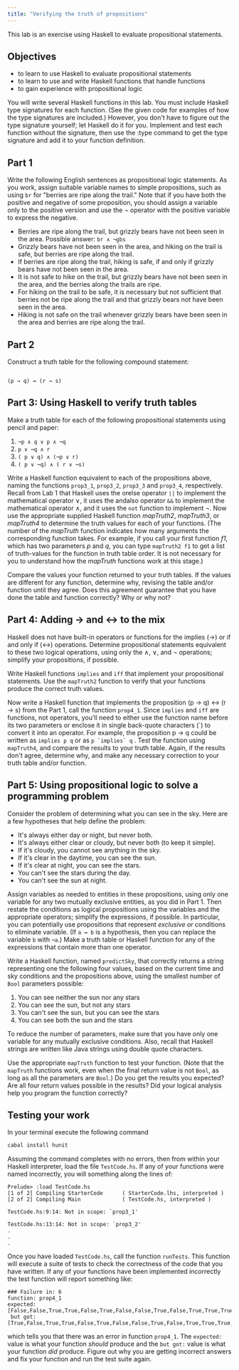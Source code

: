 ```yaml
---
title: "Verifying the truth of propositions"
---
```


This lab is an exercise using Haskell to evaluate propositional statements.

## Objectives

* to learn to use Haskell to evaluate propositional statements
* to learn to use and write Haskell functions that handle functions
* to gain experience with propositional logic

You will write several Haskell functions in this lab. You must include Haskell
type signatures for each function. (See the given code for examples of how the
type signatures are included.) However, you don't have to figure out the type
signature yourself; let Haskell do it for you. Implement and test each function
without the signature, then use the :type command to get the type signature and
add it to your function definition.

## Part 1

Write the following English sentences as propositional logic statements. As you
work, assign suitable variable names to simple propositions, such as using `br`
for "berries are ripe along the trail." Note that if you have both the positive
and negative of some proposition, you should assign a variable only to the
positive version and use the &not; operator with the positive variable to
express the negative.

* Berries are ripe along the trail, but grizzly bears have not been seen in the
  area. Possible answer: <code>br &and; &not;gbs</code>
* Grizzly bears have not been seen in the area, and hiking on the trail is safe,
  but berries are ripe along the trail.
* If berries are ripe along the trail, hiking is safe, if and only if grizzly
  bears have not been seen in the area.
* It is not safe to hike on the trail, but grizzly bears have not been seen in
  the area, and the berries along the trails are ripe.
* For hiking on the trail to be safe, it is necessary but not sufficient that
  berries not be ripe along the trail and that grizzly bears not have been seen
  in the area.
* Hiking is not safe on the trail whenever grizzly bears have been seen in the
  area and berries are ripe along the trail.

## Part 2

Construct a truth table for the following compound statement:

<code>
(p &rarr; q) &harr; (r &rarr; s)
</code>


## Part 3: Using Haskell to verify truth tables 
Make a truth table for each of the following propositional statements using
pencil and paper:

1. <code>&not;p &and; q &or; p &and; &not;q</code>
1. <code>p &or; &not;q &and; r</code>
1. <code>( p &or; q) &and; (&not;p &or; r)</code>
1. <code>( p &or; &not;q) &and; ( r &or; &not;s)</code>

Write a Haskell function equivalent to each of the propositions above, naming
the functions `prop3_1`, `prop3_2`, `prop3_3` and `prop3_4`, respectively.
Recall from Lab 1 that Haskell uses the orelse operator `||` to implement the
mathematical operator &or;, it uses the andalso operator `&&` to implement the
mathematical operator &and;, and it uses the `not` function to implement &not;.
Now use the appropriate supplied Haskell function *mapTruth2*, *mapTruth3*, or
*mapTruth4* to determine the truth values for each of your functions. (The
number of the *mapTruth* function indicates how many arguments the corresponding
function takes. For example, if you call your first function *f1*, which has two
parameters *p* and *q*, you can type `mapTruth2 f1` to get a list of
truth-values for the function in truth table order. It is not necessary for you
to understand how the *mapTruth* functions work at this stage.)

Compare the values your function returned to your truth tables. If the values
are different for any function, determine why, revising the table and/or
function until they agree. Does this agreement guarantee that you have done the
table and function correctly? Why or why not?

## Part 4: Adding &rarr; and &harr; to the mix
Haskell does not have built-in operators or functions for the implies (&rarr;)
or if and only if (&harr;) operations. Determine propositional statements
equivalent to these two logical operations, using only the &and;, &or;, and
&not; operations; simplify your propositions, if possible.

Write Haskell functions `implies` and `iff` that implement your
propositional statements. Use the `mapTruth2` function to verify that your
functions produce the correct truth values.

Now write a Haskell function that implements the proposition (p &rarr; q) &harr;
(r &rarr; s) from the Part 1, call the function `prop4_1`. Since `implies` and
`iff` are functions, not operators, you'll need to either use the function name
before its two parameters or enclose it in single back-quote characters (\`) to
convert it into an operator. For example, the proposition p &rarr; q could be
written as `implies p q` or as ``p `implies` q`` . Test the function using
`mapTruth4`, and compare the results to your truth table. Again, if the results
don't agree, determine why, and make any necessary correction to your truth
table and/or function.

## Part 5: Using propositional logic to solve a programming problem

Consider the problem of determining what you can see in the sky. Here are a few
hypotheses that help define the problem:

* It's always either day or night, but never both.
* It's always either clear or cloudy, but never both (to keep it simple).
* If it's cloudy, you cannot see anything in the sky.
* If it's clear in the daytime, you can see the sun.
* If it's clear at night, you can see the stars.
* You can't see the stars during the day.
* You can't see the sun at night.

Assign variables as needed to entities in these propositions, using only one
variable for any two mutually exclusive entities, as you did in Part 1. Then
restate the conditions as logical propositions using the variables and the
appropriate operators; simplify the expressions, if possible. In particular, you
can potentially use propositions that represent *exclusive or* conditions to
eliminate variable. (If `a ↔ b` is a hypothesis, then you can replace the
variable `b` with `¬a`.) Make a truth table or Haskell function for any of the
expressions that contain more than one operator.

Write a Haskell function, named `predictSky`, that correctly returns a string
representing one the following four values, based on the current time and sky
conditions and the propositions above, using the smallest number of `Bool`
parameters possible:

1. You can see neither the sun nor any stars
1. You can see the sun, but not any stars
1. You can't see the sun, but you can see the stars
1. You can see both the sun and the stars

To reduce the number of parameters, make sure that you have only one variable
for any mutually exclusive conditions. Also, recall that Haskell strings are
written like Java strings using double quote characters.

Use the appropriate `mapTruth` function to test your function. (Note that the
`mapTruth` functions work, even when the final return value is not `Bool`, as
long as all the parameters are `Bool`.) Do you get the results you expected? Are
all four return values possible in the results? Did your logical analysis help
you program the function correctly?

## Testing your work
In your terminal execute the following command

```sh
cabal install hunit
```

Assuming the command completes with no errors, then from within your Haskell
interpreter, load the file `TestCode.hs`. If any of your functions were named
incorrectly, you will something along the lines of:

```
Prelude> :load TestCode.hs 
[1 of 2] Compiling StarterCode      ( StarterCode.lhs, interpreted )
[2 of 2] Compiling Main             ( TestCode.hs, interpreted )

TestCode.hs:9:14: Not in scope: `prop3_1'

TestCode.hs:13:14: Not in scope: `prop3_2'
.
.
.
```

Once you have loaded `TestCode.hs`, call the function `runTests`. This function
will execute a suite of tests to check the correctness of the code that you have
written. If any of your functions have been implemented incorrectly the test
function will report something like:

```
### Failure in: 6                         
function: prop4_1
expected: [False,False,True,True,False,True,False,False,True,False,True,True,True,False,True,True]
 but got: [True,False,True,True,False,True,False,False,True,False,True,True,True,False,True,True]
```

which tells you that there was an error in function `prop4_1`. The `expected:`
value is what your function *should* produce and the `but got:` value is what
your function *did* produce. Figure out why you are getting incorrect answers
and fix your function and run the test suite again.
